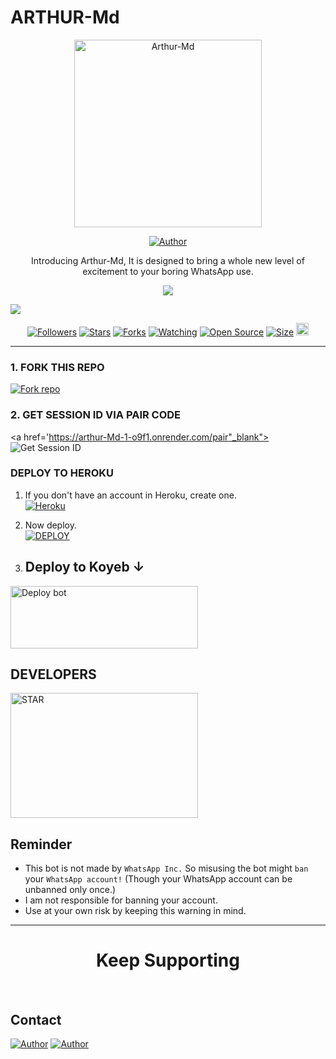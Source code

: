 # ARTHUR-Md

<p align="center">
    <img alt="Arthur-Md" height="300" src="https://telegra.ph/file/e387804fa0e8e7fd23b27.jpg">
  </a>
</p>

<p align="center">
  <a href="https://github.com/STAR-KING0"><img title="Author" src="https://img.shields.io/badge/STAR-KING0-black?style=for-the-badge&logo=WhatsApp"></a>
</p>

<p align="center">Introducing Arthur-Md, It is designed to bring a whole new level of excitement to your boring WhatsApp use.</p>



<p align="center">
  <a href="https://whatsapp.com/channel/0029VaeW5Tw4yltQOYIO5E2D"><img src="https://img.shields.io/badge/Connect on WhatsApp-25D366?style=for-the-badge&logo=whatsapp&logoColor=white"></a>

 <a href="https://chat.whatsapp.com/DC38hUUVVaa1vp573QBYBF"><img src="https://img.shields.io/badge/Join WhatsApp Group-25D366?style=for-the-badge&logo=whatsapp&logoColor=white"></a>
</p>

<p align="center">
  <a href="https://github.com/STAR-KING0/followers"><img title="Followers" src="https://img.shields.io/github/followers/STAR-KING0?color=red&style=flat-square"></a>
  <a href="https://github.com/STAR-KING0/Arthur-Md/stargazers"><img title="Stars" src="https://img.shields.io/github/stars/STAR-KING0/Arthur-Md?color=blue&style=flat-square"></a>
  <a href="https://github.com/STAR-KING0/Arthur-Md/network/members"><img title="Forks" src="https://img.shields.io/github/forks/STAR-KING0/Arthur-Md?color=red&style=flat-square"></a>
  <a href="https://github.com/STAR-KING0/Arthur-Md/watchers"><img title="Watching" src="https://img.shields.io/github/watchers/STAR-KING0/Arthur-Md?label=Watchers&color=blue&style=flat-square"></a>
  <a href="https://github.com/STAR-KING0/Arthur-Md"><img title="Open Source" src="https://img.shields.io/badge/Author-STAR-KING0 X %20HASEEB-red?v=103"></a>
  <a href="https://github.com/STAR-KING0/Arthur-Md"><img title="Size" src="https://img.shields.io/github/repo-size/STAR-KING0/Arthur-Md?style=flat-square&color=green"></a>
  <a href="https://github.com/STAR-KING0/Arthur-Md/graphs/commit-activity"><img height="20" src="https://img.shields.io/badge/Maintained%3F-yes-green.svg"></a>
</p>

---

### 1. FORK THIS REPO

<a href='https://github.com/STAR-KING0/Arthur-Md/fork' target="_blank"><img alt='Fork repo' src='https://img.shields.io/badge/Fork This Repo-black?style=for-the-badge&logo=git&logoColor=white'/></a>

### 2. GET SESSION ID VIA PAIR CODE

<a href='https://arthur-Md-1-o9f1.onrender.com/pair"_blank"><img alt='Get Session ID' src='https://img.shields.io/badge/Click here to get your session id-blue?style=for-the-badge&logo=opencv&logoColor=white'/></a>

### DEPLOY TO HEROKU

1. If you don't have an account in Heroku, create one.
    <br>
    <a href='https://signup.heroku.com/' target="_blank"><img alt='Heroku' src='https://img.shields.io/badge/-Create-black?style=for-the-badge&logo=heroku&logoColor=white'/></a>
2. Now deploy.
    <br>
    <a href='https://heroku.com/deploy' target="_blank"><img alt='DEPLOY' src='https://img.shields.io/badge/-DEPLOY-black?style=for-the-badge&logo=heroku&logoColor=white'/></a>



3. ## Deploy to Koyeb ↓

<a href="https://app.koyeb.com/services/deploy/?type=git&repository=github.com%2FSTAR-KING0%2FArthur-Md&branch=main&name=arthur-Md&builder=dockerfile&env%5BAUTO_BLOCK=false%5D=&env%5BSESSION_ID%5D=your%20sessionid%20here&env%5BMODE%5D=public&env=%5BAUTO_READ%5D%3Dfalse&env%5BAUTO_STATUS_SEEN%5D=true" target="blank"><img align="center" src="https://i.imgur.com/PNoLtFq.png" width="300" height="100" alt="Deploy bot"/></a>




## DEVELOPERS

<div align="left">
  <a href="https://github.com/STAR-KING0"><img src="https://telegra.ph/file/e387804fa0e8e7fd23b27.jpg" width="300" height="200" alt="STAR"></a>
  

## Reminder

- This bot is not made by `WhatsApp Inc.` So misusing the bot might `ban` your `WhatsApp account!` (Though your WhatsApp account can be unbanned only once.)
- I am not responsible for banning your account.
- Use at your own risk by keeping this warning in mind.

---

<h1 align="center">Keep Supporting</h1>

<br>

## Contact

<p align="left">
  <a href="kingdavid23565@gmail.com"><img title="Author" src="https://img.shields.io/badge/GMAIL-ME-black?style=for-the-badge&logo=Gmail"></a>
  <a href="https://wa.me/2348100835767?text=Hi+star+Sir...+I+need+some+help+in+Arthur-Md"><img title="Author" src="https://img.shields.io/badge/WHATSAPP-ME-red?style=for-the-badge&logo=WhatsApp"></a>
</p>
